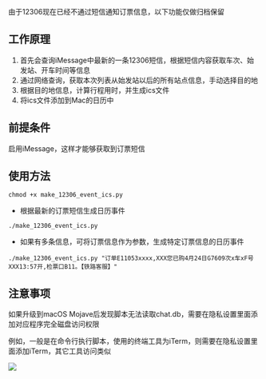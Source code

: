 由于12306现在已经不通过短信通知订票信息，以下功能仅做归档保留

## 工作原理
1. 首先会查询iMessage中最新的一条12306短信，根据短信内容获取车次、始发站、开车时间等信息
2. 通过网络查询，获取本次列表从始发站以后的所有站点信息，手动选择目的地
3. 根据目的地信息，计算行程用时，并生成ics文件
4. 将ics文件添加到Mac的日历中

## 前提条件
启用iMessage，这样才能够获取到订票短信

## 使用方法

```
chmod +x make_12306_event_ics.py
```

* 根据最新的订票短信生成日历事件

```
./make_12306_event_ics.py
```

* 如果有多条信息，可将订票信息作为参数，生成特定订票信息的日历事件
```
./make_12306_event_ics.py "订单E11053xxxx,XXX您已购4月24日G7609次x车xF号XXX13:57开,检票口B11。【铁路客服】"
```

## 注意事项

如果升级到macOS Mojave后发现脚本无法读取chat.db，需要在隐私设置里面添加对应程序完全磁盘访问权限

例如，一般是在命令行执行脚本，使用的终端工具为iTerm，则需要在隐私设置里面添加iTerm，其它工具访问类似

![](https://ws2.sinaimg.cn/large/5d63d06fly1fwdct2esvxj212q0v6k09.jpg)